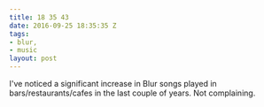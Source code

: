 ```yaml
---
title: 18 35 43
date: 2016-09-25 18:35:35 Z
tags:
- blur,
- music
layout: post
---
```


I've noticed a significant increase in Blur songs played in bars/restaurants/cafes in the last couple of years. Not complaining. 
